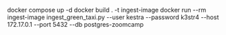 
docker compose up -d
docker build . -t ingest-image
docker run --rm ingest-image ingest_green_taxi.py --user kestra --password k3str4 --host 172.17.0.1 --port 5432 --db postgres-zoomcamp
